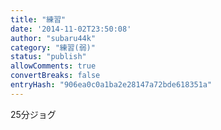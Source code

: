 ```yaml
---
title: "練習"
date: '2014-11-02T23:50:08'
author: "subaru44k"
category: "練習(弱)"
status: "publish"
allowComments: true
convertBreaks: false
entryHash: "906ea0c0a1ba2e28147a72bde618351a"
---
```

25分ジョグ
